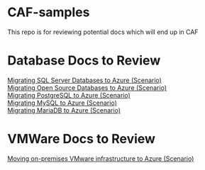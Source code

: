 # CAF-samples
This repo is for reviewing potential docs which will end up in CAF

# Database Docs to Review
[Migrating SQL Server Databases to Azure (Scenario)](./sqlserverdb-to-azure.md) <br>
[Migrating Open Source Databases to Azure (Scenario)](./ossdb-to-azure.md) <br>
[Migrating PostgreSQL to Azure (Scenario)](./postgresql-to-azure.md) <br>
[Migrating MySQL to Azure (Scenario)](./mysql-to-azure.md) <br>
[Migrating MariaDB to Azure (Scenario)](./mariadb-to-azure.md) <br>

# VMWare Docs to Review
[Moving on-premises VMware infrastructure to Azure (Scenario)](./vmware-to-azure-migration-scenario.md)
